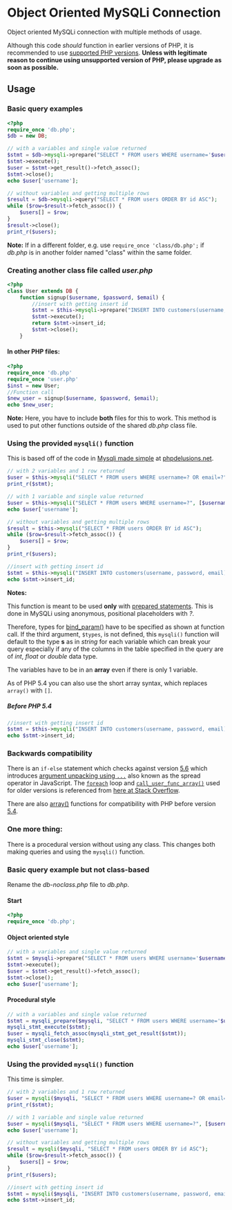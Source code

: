 # Object Oriented MySQLi Connection

Object oriented MySQLi connection with multiple methods of usage.

Although this code *should* function in earlier versions of PHP, it is recommended to use [supported PHP versions](https://secure.php.net/supported-versions.php).
**Unless with legitimate reason to continue using unsupported version of PHP, please upgrade as soon as possible.**

## Usage

### Basic query examples

```php
<?php
require_once 'db.php';
$db = new DB;

// with a variables and single value returned
$stmt = $db->mysqli->prepare("SELECT * FROM users WHERE username='$username'");
$stmt->execute();
$user = $stmt->get_result()->fetch_assoc();
$stmt->close();
echo $user['username'];

// without variables and getting multiple rows
$result = $db->mysqli->query("SELECT * FROM users ORDER BY id ASC");
while ($row=$result->fetch_assoc()) {
    $users[] = $row;
}
$result->close();
print_r($users);
```

**Note:** If in a different folder, e.g. use `require_once 'class/db.php';` if *db.php* is in another folder named "class" within the same folder.

### Creating another class file called *user.php*

```php
<?php
class User extends DB {
    function signup($username, $password, $email) {
        //insert with getting insert id
        $stmt = $this->mysqli->prepare("INSERT INTO customers(username, password, email) VALUES ('$username', '$password', '$email')");
        $stmt->execute();
        return $stmt->insert_id;
        $stmt->close();
    }
```

#### In other PHP files:

```php
<?php
require_once 'db.php'
require_once 'user.php'
$inst = new User;
//Function call
$new_user = signup($username, $password, $email);
echo $new_user;
```

**Note:** Here, you have to include **both** files for this to work. This method is used to put other functions outside of the shared *db.php* class file.

### Using the provided `mysqli()` function

This is based off of the code in [Mysqli made simple](https://phpdelusions.net/mysqli/simple) at [phpdelusions.net](https://phpdelusions.net/).

```php
// with 2 variables and 1 row returned
$user = $this->mysqli("SELECT * FROM users WHERE username=? OR email=?", [$username, $email], "ss")->get_result()->fetch_row();
print_r($stmt);

// with 1 variable and single value returned
$user = $this->mysqli("SELECT * FROM users WHERE username=?", [$username], "s")->get_result()->fetch_assoc();
echo $user['username'];

// without variables and getting multiple rows
$result = $this->mysqli("SELECT * FROM users ORDER BY id ASC");
while ($row=$result->fetch_assoc()) {
    $users[] = $row;
}
print_r($users);

//insert with getting insert id
$stmt = $this->mysqli("INSERT INTO customers(username, password, email) VALUES (?, ?, ?)", [$username, $password, $email], "sss");
echo $stmt->insert_id;
```

**Notes:**

This function is meant to be used **only** with [prepared statements](https://secure.php.net/manual/en/mysqli.quickstart.prepared-statements.php). This is done in MySQLi using anonymous, positional placeholders with *?*.

Therefore, types for [bind_param()](https://secure.php.net/manual/en/mysqli-stmt.bind-param.php) have to be specified as shown at function call. If the third argument, `$types`, is not defined, this `mysqli()` function will default to the type **s** as in *string* for each variable which can break your query especially if any of the columns in the table specified in the query are of *int*, *float* or *double* data type.

The variables have to be in an **array** even if there is only 1 variable.

As of PHP 5.4 you can also use the short array syntax, which replaces
`array()` with `[]`.

##### Before PHP 5.4

```php
//insert with getting insert id
$stmt = $this->mysqli("INSERT INTO customers(username, password, email) VALUES (?, ?, ?)", array($username, $password, $email), "sss");
echo $stmt->insert_id;
```

### Backwards compatibility

There is an `if-else` statement which checks against version [5.6](https://secure.php.net/migration56.new-features) which introduces [argument unpacking using `...`](https://wiki.php.net/rfc/argument_unpacking) also known as the spread operator in JavaScript. The [`foreach`](https://secure.php.net/manual/en/control-structures.foreach.php) loop and [`call_user_func_array()`](https://secure.php.net/manual/en/function.call-user-func-array.php) used for older versions is referenced from [here at Stack Overflow](https://stackoverflow.com/questions/1913899/mysqli-binding-params-using-call-user-func-array).

There are also [array()](https://secure.php.net/manual/en/language.types.array.php#language.types.array.syntax.array-func) functions for compatibility with PHP before version [5.4](https://secure.php.net/migration54.new-features).



### One more thing:

There is a procedural version without using any class. This changes both making queries and using the `mysqli()` function.

### Basic query example but not class-based

Rename the *db-noclass.php* file to *db.php*.

#### Start

```php
<?php
require_once 'db.php';
```

#### Object oriented style

```php
// with a variables and single value returned
$stmt = $mysqli->prepare("SELECT * FROM users WHERE username='$username'");
$stmt->execute();
$user = $stmt->get_result()->fetch_assoc();
$stmt->close();
echo $user['username'];
```

#### Procedural style

```php
// with a variables and single value returned
$stmt = mysqli_prepare($mysqli, "SELECT * FROM users WHERE username='$username'");
mysqli_stmt_execute($stmt);
$user = mysqli_fetch_assoc(mysqli_stmt_get_result($stmt));
mysqli_stmt_close($stmt);
echo $user['username'];
```

### Using the provided `mysqli()` function

This time is simpler.

```php
// with 2 variables and 1 row returned
$user = mysqli($mysqli, "SELECT * FROM users WHERE username=? OR email=?", [$username, $email], "ss")->get_result()->fetch_row();
print_r($stmt);

// with 1 variable and single value returned
$user = mysqli($mysqli, "SELECT * FROM users WHERE username=?", [$username], "s")->get_result()->fetch_assoc();
echo $user['username'];

// without variables and getting multiple rows
$result = mysqli($mysqli, "SELECT * FROM users ORDER BY id ASC");
while ($row=$result->fetch_assoc()) {
    $users[] = $row;
}
print_r($users);

//insert with getting insert id
$stmt = mysqli($mysqli, "INSERT INTO customers(username, password, email) VALUES (?, ?, ?)", [$username, $password, $email], "sss");
echo $stmt->insert_id;
```
